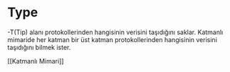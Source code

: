 # Type

-T(Tip) alanı protokollerinden hangisinin verisini taşıdığını saklar. Katmanlı mimaride her katman bir üst katman protokollerinden hangisinin verisini taşıdığını bilmek ister.

[[Katmanlı Mimari]]


